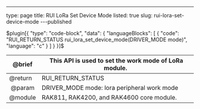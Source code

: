 ---
type: page
title: RUI LoRa Set Device Mode
listed: true
slug: rui-lora-set-device-mode
---published

$plugin[{
    "type": "code-block",
    "data": {
        "languageBlocks": [
            {
                "code": "RUI_RETURN_STATUS rui_lora_set_device_mode(DRIVER_MODE mode)",
                "language": "c"
            }
        ]
    }
}]$

| @brief | This API is used to set the work mode of LoRa module.&nbsp; | 
| ---- | ---- | 
| @return | RUI_RETURN_STATUS | 
| &nbsp;@param | DRIVER_MODE mode: lora peripheral work mode | 
| @module | RAK811, RAK4200, and RAK4600 core module. | 


